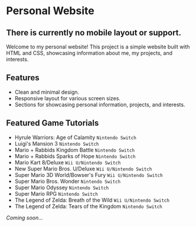 # Personal Website
## There is currently no mobile layout or support.

Welcome to my personal website! This project is a simple website built with HTML and CSS, showcasing information about me, my projects, and interests.

## Features

- Clean and minimal design.
- Responsive layout for various screen sizes.
- Sections for showcasing personal information, projects, and interests.

## Featured Game Tutorials

- Hyrule Warriors: Age of Calamity `Nintendo Switch`
- Luigi's Mansion 3 `Nintendo Switch`
- Mario + Rabbids Kingdom Battle `Nintendo Switch`
- Mario + Rabbids Sparks of Hope `Nintendo Switch`
- Mario Kart 8/Deluxe `Wii U/Nintendo Switch`
- New Super Mario Bros. U/Deluxe `Wii U/Nintendo Switch`
- Super Mario 3D World/Bowser's Fury `Wii U/Nintendo Switch`
- Super Mario Bros. Wonder `Nintendo Switch`
- Super Mario Odyssey `Nintendo Switch`
- Super Mario RPG `Nintendo Switch`
- The Legend of Zelda: Breath of the Wild `Wii U/Nintendo Switch`
- The Legend of Zelda: Tears of the Kingdom `Nintendo Switch`

_Coming soon..._
